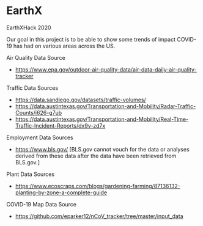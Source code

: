 # EarthX

EarthXHack 2020

Our goal in this project is to be able to show some trends of impact COVID-19 has had on various areas across the US.



Air Quality Data Source

  - https://www.epa.gov/outdoor-air-quality-data/air-data-daily-air-quality-tracker

Traffic Data Sources

  - https://data.sandiego.gov/datasets/traffic-volumes/
  - https://data.austintexas.gov/Transportation-and-Mobility/Radar-Traffic-Counts/i626-g7ub
  - https://data.austintexas.gov/Transportation-and-Mobility/Real-Time-Traffic-Incident-Reports/dx9v-zd7x
  
Employment Data Sources  

  - https://www.bls.gov/
  [BLS.gov cannot vouch for the data or analyses derived from these data after the data have been retrieved from BLS.gov.]
  
Plant Data Sources

  - https://www.ecoscraps.com/blogs/gardening-farming/87136132-planting-by-zone-a-complete-guide
  
COVID-19 Map Data Source

  - https://github.com/eparker12/nCoV_tracker/tree/master/input_data

